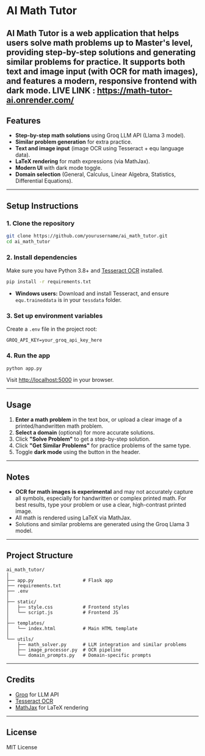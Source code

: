 # AI Math Tutor

AI Math Tutor is a web application that helps users solve math problems up to Master's level, providing step-by-step solutions and generating similar problems for practice. It supports both text and image input (with OCR for math images), and features a modern, responsive frontend with dark mode.
LIVE LINK : https://math-tutor-ai.onrender.com/
---

## Features

- **Step-by-step math solutions** using Groq LLM API (Llama 3 model).
- **Similar problem generation** for extra practice.
- **Text and image input** (image OCR using Tesseract + equ language data).
- **LaTeX rendering** for math expressions (via MathJax).
- **Modern UI** with dark mode toggle.
- **Domain selection** (General, Calculus, Linear Algebra, Statistics, Differential Equations).

---

## Setup Instructions

### 1. Clone the repository

```sh
git clone https://github.com/yourusername/ai_math_tutor.git
cd ai_math_tutor
```

### 2. Install dependencies

Make sure you have Python 3.8+ and [Tesseract OCR](https://github.com/tesseract-ocr/tesseract) installed.

```sh
pip install -r requirements.txt
```

- **Windows users:** Download and install Tesseract, and ensure `equ.traineddata` is in your `tessdata` folder.

### 3. Set up environment variables

Create a `.env` file in the project root:

```
GROQ_API_KEY=your_groq_api_key_here
```

### 4. Run the app

```sh
python app.py
```

Visit [http://localhost:5000](http://localhost:5000) in your browser.

---

## Usage

1. **Enter a math problem** in the text box, or upload a clear image of a printed/handwritten math problem.
2. **Select a domain** (optional) for more accurate solutions.
3. Click **"Solve Problem"** to get a step-by-step solution.
4. Click **"Get Similar Problems"** for practice problems of the same type.
5. Toggle **dark mode** using the button in the header.

---

## Notes

- **OCR for math images is experimental** and may not accurately capture all symbols, especially for handwritten or complex printed math. For best results, type your problem or use a clear, high-contrast printed image.
- All math is rendered using LaTeX via MathJax.
- Solutions and similar problems are generated using the Groq Llama 3 model.

---

## Project Structure

```
ai_math_tutor/
│
├── app.py                  # Flask app
├── requirements.txt
├── .env
│
├── static/
│   ├── style.css           # Frontend styles
│   └── script.js           # Frontend JS
│
├── templates/
│   └── index.html          # Main HTML template
│
└── utils/
    ├── math_solver.py      # LLM integration and similar problems
    ├── image_processor.py  # OCR pipeline
    └── domain_prompts.py   # Domain-specific prompts
```

---

## Credits

- [Groq](https://groq.com/) for LLM API
- [Tesseract OCR](https://github.com/tesseract-ocr/tesseract)
- [MathJax](https://www.mathjax.org/) for LaTeX rendering

---

## License

MIT License
